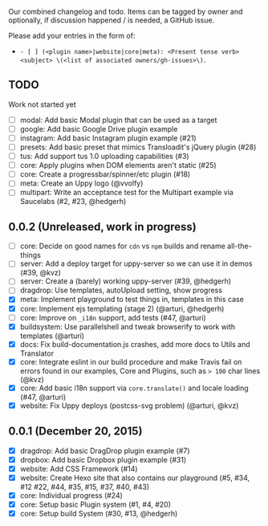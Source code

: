 Our combined changelog and todo. Items can be tagged by owner and optionally, if discussion
happened / is needed, a GitHub issue.

Please add your entries in the form of:

 - `- [ ] (<plugin name>|website|core|meta): <Present tense verb> <subject> \(<list of associated owners/gh-issues>\)`.

## TODO

Work not started yet

- [ ] modal: Add basic Modal plugin that can be used as a target
- [ ] google: Add basic Google Drive plugin example
- [ ] instagram: Add basic Instagram plugin example (#21)
- [ ] presets: Add basic preset that mimics Transloadit's jQuery plugin (#28)
- [ ] tus: Add support tus 1.0 uploading capabilities (#3)
- [ ] core: Apply plugins when DOM elements aren't static (#25)
- [ ] core: Create a progressbar/spinner/etc plugin (#18)
- [ ] meta: Create an Uppy logo (@vvolfy)
- [ ] multipart: Write an acceptance test for the Multipart example via Saucelabs (#2, #23, @hedgerh)

## 0.0.2 (Unreleased, work in progress)

- [ ] core: Decide on good names for `cdn` vs `npm` builds and rename all-the-things
- [ ] server: Add a deploy target for uppy-server so we can use it in demos (#39, @kvz)
- [ ] server: Create a (barely) working uppy-server (#39, @hedgerh)
- [ ] dragdrop: Use templates, autoUpload setting, show progress
- [X] meta: Implement playground to test things in, templates in this case
- [X] core: Implement ejs templating (stage 2) (@arturi, @hedgerh)
- [ ] core: Improve on `_i18n` support, add tests (#47, @arturi)
- [x] buildsystem: Use parallelshell and tweak browserify to work with templates (@arturi)
- [x] docs: Fix build-documentation.js crashes, add more docs to Utils and Translator
- [x] core: Integrate eslint in our build procedure and make Travis fail on errors found in our examples, Core and Plugins, such as `> 100` char lines (@kvz)
- [x] core: Add basic i18n support via `core.translate()` and locale loading (#47, @arturi)
- [x] website: Fix Uppy deploys (postcss-svg problem) (@arturi, @kvz)

## 0.0.1 (December 20, 2015)

- [x] dragdrop: Add basic DragDrop plugin example (#7)
- [x] dropbox: Add basic Dropbox plugin example (#31)
- [x] website: Add CSS Framework (#14)
- [x] website: Create Hexo site that also contains our playground (#5, #34, #12 #22, #44, #35, #15, #37, #40, #43)
- [x] core: Individual progress (#24)
- [x] core: Setup basic Plugin system (#1, #4, #20)
- [x] core: Setup build System (#30, #13, @hedgerh)
